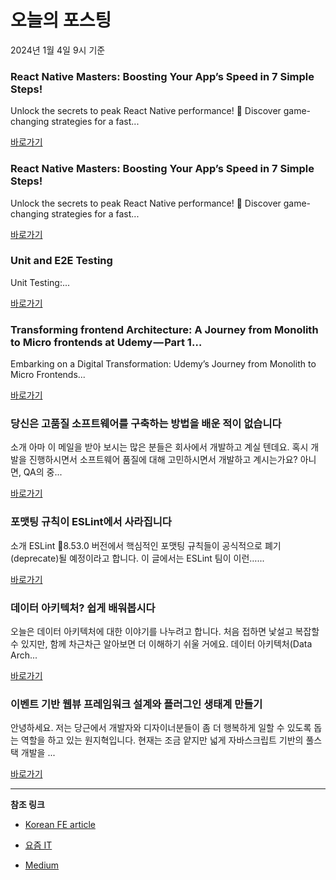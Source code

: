 # 오늘의 포스팅 
2024년 1월 4일 9시 기준 

### React Native Masters: Boosting Your App’s Speed in 7 Simple Steps! 

 Unlock the secrets to peak React Native performance! 🚀 Discover game-changing strategies for a fast... 

 [바로가기](https://medium.com/@ismailharmanda/react-native-masters-boosting-your-apps-speed-in-7-simple-steps-8265aaa0f7d1?responsesOpen=true&sortBy=REVERSE_CHRON&source=topic_portal_recommended_stories---------0-84----------react----------6d9e16aa_92e7_4f89_8e6b_644af4403c6e-------) 

### React Native Masters: Boosting Your App’s Speed in 7 Simple Steps! 

 Unlock the secrets to peak React Native performance! 🚀 Discover game-changing strategies for a fast... 

 [바로가기](https://medium.com/@ismailharmanda/react-native-masters-boosting-your-apps-speed-in-7-simple-steps-8265aaa0f7d1?responsesOpen=true&sortBy=REVERSE_CHRON&source=topic_portal_recommended_stories---------0-84----------javascript----------6fb49d5a_f046_4cda_8bb2_51c447e33426-------) 

### Unit and E2E Testing 

 Unit Testing:... 

 [바로가기](https://medium.com/@Yasirgaji/unit-and-e2e-testing-d7e58003502c?responsesOpen=true&sortBy=REVERSE_CHRON&source=topic_portal_recommended_stories---------0-84----------typescript----------9f5919d7_164b_46cc_aa3f_29c99beb4e7d-------) 

### Transforming frontend Architecture: A Journey from Monolith to Micro frontends at Udemy — Part 1… 

 Embarking on a Digital Transformation: Udemy’s Journey from Monolith to Micro Frontends... 

 [바로가기](https://medium.com/udemy-engineering/transforming-frontend-architecture-a-journey-from-monolith-to-micro-frontends-at-udemy-part-1-e0a9c19c47bf?responsesOpen=true&sortBy=REVERSE_CHRON&source=topic_portal_recommended_stories---------0-84----------frontend----------1a15667b_bd32_4b7f_8128_e8559e20cc34-------) 

### 당신은 고품질 소프트웨어를 구축하는 방법을 배운 적이 없습니다  

 소개 아마 이 메일을 받아 보시는 많은 분들은 회사에서 개발하고 계실 텐데요. 혹시 개발을 진행하시면서 소프트웨어 품질에 대해 고민하시면서 개발하고 계시는가요? 아니면, QA의 중... 

 [바로가기](https://kofearticle.substack.com/p/e78) 

###  포맷팅 규칙이 ESLint에서 사라집니다 

 소개 ESLint 8.53.0 버전에서 핵심적인 포맷팅 규칙들이 공식적으로 폐기(deprecate)될 예정이라고 합니다. 이 글에서는 ESLint 팀이 이런…... 

 [바로가기](https://kofearticle.substack.com/p/korean-fe-article-eslint) 

### 데이터 아키텍처? 쉽게 배워봅시다 

 오늘은 데이터 아키텍처에 대한 이야기를 나누려고 합니다. 처음 접하면 낯설고 복잡할 수 있지만, 함께 차근차근 알아보면 더 이해하기 쉬울 거에요. 데이터 아키텍처(Data Arch... 

 [바로가기](https://yozm.wishket.com/magazine/detail/2396/) 

### 이벤트 기반 웹뷰 프레임워크 설계와 플러그인 생태계 만들기 

 안녕하세요. 저는 당근에서 개발자와 디자이너분들이 좀 더 행복하게 일할 수 있도록 돕는 역할을 하고 있는 원지혁입니다. 현재는 조금 얕지만 넓게 자바스크립트 기반의 풀스택 개발을 ... 

 [바로가기](https://yozm.wishket.com/magazine/detail/2395/) 

---

**참조 링크**

- [Korean FE article](https://kofearticle.substack.com) 

- [요즘 IT](https://yozm.wishket.com/magazine) 

- [Medium](https://medium.com) 

